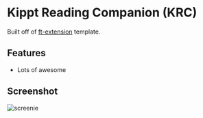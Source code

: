 Kippt Reading Companion (KRC)
============

Built off of [ft-extension](https://github.com/kharmabum/ft-extension) template.

## Features

- Lots of awesome

## Screenshot

![screenie](http://i.imgur.com/DGiWDWm.jpg)
